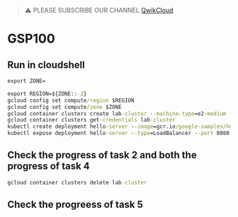 >⚠️ PLEASE SUBSCRIBE OUR CHANNEL [QwikCloud](https://www.youtube.com/@qwikcloud)
# GSP100
## Run in cloudshell
```cmd
export ZONE=
```
```cmd
export REGION=${ZONE::-2}
gcloud config set compute/region $REGION
gcloud config set compute/zone $ZONE
gcloud container clusters create lab-cluster --machine-type=e2-medium --zone=$ZONE
gcloud container clusters get-credentials lab-cluster
kubectl create deployment hello-server --image=gcr.io/google-samples/hello-app:1.0
kubectl expose deployment hello-server --type=LoadBalancer --port 8080
```
## Check the progress of task 2 and both the progress of task 4
```cmd
gcloud container clusters delete lab-cluster
```
## Check the progreess of task 5